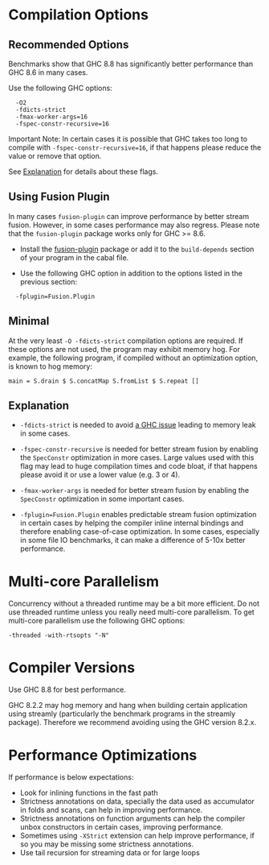 # Compilation Options

## Recommended Options

Benchmarks show that GHC 8.8 has significantly better performance than GHC 8.6
in many cases.

Use the following GHC options:

```
  -O2
  -fdicts-strict
  -fmax-worker-args=16
  -fspec-constr-recursive=16
```

Important Note: In certain cases it is possible that GHC takes too long to
compile with `-fspec-constr-recursive=16`, if that happens please reduce the
value or remove that option.

See [Explanation](#explanation) for details about these flags.

## Using Fusion Plugin

In many cases `fusion-plugin` can improve performance by better stream
fusion. However, in some cases performance may also regress. Please note
that the `fusion-plugin` package works only for GHC >= 8.6.

* Install the
[fusion-plugin](https://hackage.haskell.org/package/fusion-plugin)
package or add it to the `build-depends` section of your program in the
cabal file.

* Use the following GHC option in addition to the options listed in the
  previous section:

```
  -fplugin=Fusion.Plugin 
```

## Minimal

At the very least `-O -fdicts-strict` compilation options are
required. If these options are not used, the program may exhibit memory
hog.  For example, the following program, if compiled without an
optimization option, is known to hog memory:

```
main = S.drain $ S.concatMap S.fromList $ S.repeat []
```

## Explanation

* `-fdicts-strict` is needed to avoid [a GHC
issue](https://gitlab.haskell.org/ghc/ghc/issues/17745) leading to
memory leak in some cases.

* `-fspec-constr-recursive` is needed for better stream fusion by enabling
the `SpecConstr` optimization in more cases. Large values used with this flag
may lead to huge compilation times and code bloat, if that happens please avoid
it or use a lower value (e.g. 3 or 4).

* `-fmax-worker-args` is needed for better stream fusion by enabling the
`SpecConstr` optimization in some important cases.

* `-fplugin=Fusion.Plugin` enables predictable stream fusion
optimization in certain cases by helping the compiler inline internal
bindings and therefore enabling case-of-case optimization. In some
cases, especially in some file IO benchmarks, it can make a difference of
5-10x better performance.

# Multi-core Parallelism

Concurrency without a threaded runtime may be a bit more efficient. Do not use
threaded runtime unless you really need multi-core parallelism. To get
multi-core parallelism use the following GHC options:

  `-threaded -with-rtsopts "-N"`

# Compiler Versions

Use GHC 8.8 for best performance.

GHC 8.2.2 may hog memory and hang when building certain application using
streamly (particularly the benchmark programs in the streamly package).
Therefore we recommend avoiding using the GHC version 8.2.x.

# Performance Optimizations

If performance is below expectations:

* Look for inlining functions in the fast path
* Strictness annotations on data, specially the data used as accumulator in
  folds and scans, can help in improving performance.
* Strictness annotations on function arguments can help the compiler unbox
  constructors in certain cases, improving performance.
* Sometimes using `-XStrict` extension can help improve performance, if so you
  may be missing some strictness annotations.
* Use tail recursion for streaming data or for large loops
